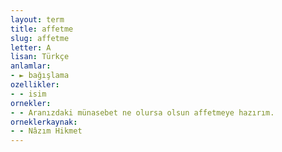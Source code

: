 ```yaml
---
layout: term
title: affetme
slug: affetme
letter: A
lisan: Türkçe
anlamlar:
- ► bağışlama
ozellikler:
- - isim
ornekler:
- - Aranızdaki münasebet ne olursa olsun affetmeye hazırım.
orneklerkaynak:
- - Nâzım Hikmet
---
```

